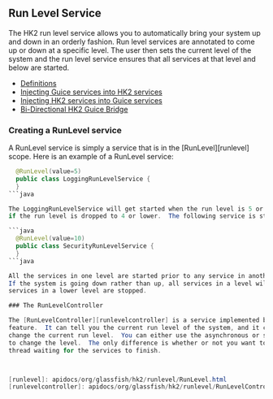 ## Run Level Service

The HK2 run level service allows you to automatically bring your system up and down in
an orderly fashion.  Run level services are annotated to come up or down at a specific
level.  The user then sets the current level of the system and the run level service
ensures that all services at that level and below are started.

+ [Definitions](guice-bridge.html#Definitions)
+ [Injecting Guice services into HK2 services](guice-bridge.html#Injecting_Guice_services_into_HK2_services)
+ [Injecting HK2 services into Guice services](guice-bridge.html#Injecting_HK2_services_into_Guice_services)
+ [Bi-Directional HK2 Guice Bridge](guice-bridge.html#Bi-Directional_HK2_Guice_Bridge)

### Creating a RunLevel service

A RunLevel service is simply a service that is in the [RunLevel][runlevel] scope.  Here is an
example of a RunLevel service:
 
```java
  @RunLevel(value=5)
  public class LoggingRunLevelService {
  }
```java

The LoggingRunLevelService will get started when the run level is 5 or higher, and will be shutdown
if the run level is dropped to 4 or lower.  The following service is started at level 10:

```java
  @RunLevel(value=10)
  public class SecurityRunLevelService {
  }
```java

All the services in one level are started prior to any service in another level being started.
If the system is going down rather than up, all services in a level will be stopped before
services in a lower level are stopped.

### The RunLevelController

The [RunLevelController][runlevelcontroller] is a service implemented by the HK2 RunLevel
feature.  It can tell you the current run level of the system, and it can be used to
change the current run level.  You can either use the asynchronous or synchronous version
to change the level.  The only difference is whether or not you want to block the current
thread waiting for the services to finish. 



[runlevel]: apidocs/org/glassfish/hk2/runlevel/RunLevel.html
[runlevelcontroller]: apidocs/org/glassfish/hk2/runlevel/RunLevelController.html